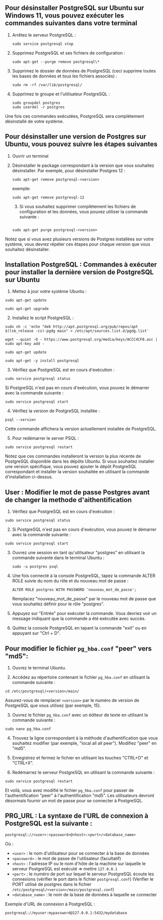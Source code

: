 
## Pour désinstaller PostgreSQL sur Ubuntu sur Windows 11, vous pouvez exécuter les commandes suivantes dans votre terminal

1. Arrêtez le serveur PostgreSQL :

   ```
   sudo service postgresql stop
   ```

2. Supprimez PostgreSQL et ses fichiers de configuration :

   ```
   sudo apt-get --purge remove postgresql\*
   ```

3. Supprimez le dossier de données de PostgreSQL (ceci supprime toutes les bases de données et tous les fichiers associés) :

   ```
   sudo rm -rf /var/lib/postgresql/
   ```

4. Supprimez le groupe et l'utilisateur PostgreSQL :

   ```
   sudo groupdel postgres
   sudo userdel -r postgres
   ```

Une fois ces commandes exécutées, PostgreSQL sera complètement désinstallé de votre système.

## Pour désinstaller une version de Postgres sur Ubuntu, vous pouvez suivre les étapes suivantes

1. Ouvrir un terminal

2. Désinstaller le package correspondant à la version que vous souhaitez désinstaller. Par exemple, pour désinstaller Postgres 12 :

   ```
   sudo apt-get remove postgresql-<version>

   ```

   exemple:

    ```
    sudo apt-get remove postgresql-12
    ```

   3. Si vous souhaitez supprimer complètement les fichiers de configuration et les données, vous pouvez utiliser la commande suivante :

   ```

   sudo apt-get purge postgresql-<version>

   ```

Notez que si vous avez plusieurs versions de Postgres installées sur votre système, vous devrez répéter ces étapes pour chaque version que vous souhaitez désinstaller.

## Installation PostgreSQL : Commandes à exécuter pour installer la dernière version de PostgreSQL sur Ubuntu

1. Mettez à jour votre système Ubuntu :

```
sudo apt-get update
```

```
sudo apt-get upgrade
```

2. Installez le script PostgreSQL :
```
sudo sh -c 'echo "deb http://apt.postgresql.org/pub/repos/apt $(lsb_release -cs)-pgdg main" > /etc/apt/sources.list.d/pgdg.list'
```
```
wget --quiet -O - https://www.postgresql.org/media/keys/ACCC4CF8.asc | sudo apt-key add -
```
```
sudo apt-get update
```
```
sudo apt-get -y install postgresql
```

3. Vérifiez que PostgreSQL est en cours d'exécution :

```
sudo service postgresql status
```

Si PostgreSQL n'est pas en cours d'exécution, vous pouvez le démarrer avec la commande suivante :

```
sudo service postgresql start
```

4. Vérifiez la version de PostgreSQL installée :

```
psql --version
```

Cette commande affichera la version actuellement installée de PostgreSQL.

5. Pour redémarrer le server PSQL :

```
sudo service postgresql restart
```

Notez que ces commandes installeront la version la plus récente de PostgreSQL disponible dans les dépôts Ubuntu. Si vous souhaitez installer une version spécifique, vous pouvez ajouter le dépôt PostgreSQL correspondant et installer la version souhaitée en utilisant la commande d'installation ci-dessus.

## User : Modifier le mot de passe Postgres avant de changer la methode d'aithentification

   1. Vérifiez que PostgreSQL est en cours d'exécution :

   ```
   sudo service postgresql status
   ```

   2. Si PostgreSQL n'est pas en cours d'exécution, vous pouvez le démarrer avec la commande suivante :

   ```
   sudo service postgresql start
   ```

  3. Ouvrez une session en tant qu'utilisateur "postgres" en utilisant la commande suivante dans le terminal Ubuntu :

     ```
     sudo -u postgres psql
     ```

  4. Une fois connecté à la console PostgreSQL, tapez la commande ALTER ROLE suivie du nom du rôle et du nouveau mot de passe :

     ```
     ALTER ROLE postgres WITH PASSWORD 'nouveau_mot_de_passe';
     ```

     Remplacez "nouveau_mot_de_passe" par le nouveau mot de passe que vous souhaitez définir pour le rôle "postgres".
  5. Appuyez sur "Entrée" pour exécuter la commande. Vous devriez voir un message indiquant que la commande a été exécutée avec succès.
  6. Quittez la console PostgreSQL en tapant la commande "exit" ou en appuyant sur "Ctrl + D".



## Pour modifier le fichier `pg_hba.conf` "peer" vers "md5":

1. Ouvrez le terminal Ubuntu.

2. Accédez au répertoire contenant le fichier `pg_hba.conf` en utilisant la commande suivante :

```
cd /etc/postgresql/<version>/main/
```

Assurez-vous de remplacer `<version>` par le numéro de version de PostgreSQL que vous utilisez (par exemple, 15).

3. Ouvrez le fichier `pg_hba.conf` avec un éditeur de texte en utilisant la commande suivante :

```
sudo nano pg_hba.conf
```

4. Trouvez la ligne correspondant à la méthode d'authentification que vous souhaitez modifier (par exemple, "local all all peer"). Modifiez "peer" en "md5".

5. Enregistrez et fermez le fichier en utilisant les touches "CTRL+O" et "CTRL+X".

6. Redémarrez le serveur PostgreSQL en utilisant la commande suivante :

```
sudo service postgresql restart
```

Et voilà, vous avez modifié le fichier `pg_hba.conf` pour passer de l'authentification "peer" à l'authentification "md5". Les utilisateurs devront désormais fournir un mot de passe pour se connecter à PostgreSQL.



## PRG_URL : La syntaxe de l'URL de connexion à PostgreSQL est la suivante :

```
postgresql://<user>:<password>@<host>:<port>/<database_name>
```

Où :

- `<user>` : le nom d'utilisateur pour se connecter à la base de données
- `<password>` : le mot de passe de l'utilisateur (facultatif)
- `<host>` : l'adresse IP ou le nom d'hôte de la machine sur laquelle le serveur PostgreSQL est exécuté => mettre `127.0.0.1`
- `<port>` : le numéro de port sur lequel le serveur PostgreSQL écoute les connexions (vérifier le port dans le fichier `postgresql.conf`)
             (Verifier le PORT utilisé de postgres dans le fichier `/etc/postgresql/<version>/main/postgresql.conf`)
- `<database_name>` : le nom de la base de données à laquelle se connecter

Exemple d'URL de connexion à PostgreSQL :

```
postgresql://myuser:mypassword@127.0.0.1:5432/mydatabase
```
